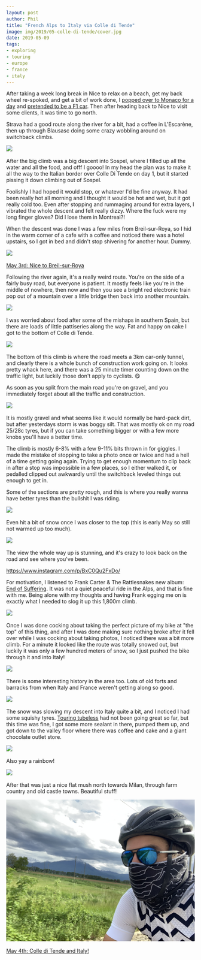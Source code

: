 ```yaml
---
layout: post
author: Phil
title: "French Alps to Italy via Colle di Tende"
image: img/2019/05-colle-di-tende/cover.jpg
date: 2019-05-09
tags:
- exploring
- touring
- europe
- france
- italy
---
```


After taking a week long break in Nice to relax on a beach, get my back wheel re-spoked, and get a bit of work done, I [popped over to Monaco for a day](https://www.strava.com/activities/2335771545) and [pretended to be a F1 car](https://www.strava.com/activities/2299203313). Then after heading back to Nice to visit some clients, it was time to go north.

Strava had a good route along the river for a bit, had a coffee in L'Escarène, then up through Blausasc doing some crazy wobbling around on switchback climbs.

![](./img/2019/05-colle-di-tende/saint-laurent.jpg)

After the big climb was a big descent into Sospel, where I filled up all the water and all the food, and offf I goooo! In my head the plan was to make it all the way to the Italian border over Colle Di Tende on day 1, but it started pissing it down climbing out of Sospel.

Foolishly I had hoped it would stop, or whatever I'd be fine anyway. It had been really hot all morning and I thought it would be hot and wet, but it got really cold too. Even after stopping and rummaging around for extra layers, I vibrated the whole descent and felt really dizzy. Where the fuck were my long finger gloves? Did I lose them in Montreal?!

When the descent was done I was a few miles from Breil-sur-Roya, so I hid in the warm corner of a cafe with a coffee and noticed there was a hotel upstairs, so I got in bed and didn't stop shivering for another hour. Dummy.

![](./img/2019/05-colle-di-tende/Breil-sur-Roya.jpg)

[May 3rd: Nice to Breil-sur-Roya](https://www.strava.com/activities/2341879639)

Following the river again, it's a really weird route. You're on the side of a fairly busy road, but everyone is patient. It mostly feels like you're in the middle of nowhere, then now and then you see a bright red electronic train pop out of a mountain over a little bridge then back into another mountain.

![](./img/2019/05-colle-di-tende/riverroad.jpg)

I was worried about food after some of the mishaps in southern Spain, but there are loads of little pattiseries along the way. Fat and happy on cake I got to the bottom of Colle di Tende.

![](./img/2019/05-colle-di-tende/base.jpg)

The bottom of this climb is where the road meets a 3km car-only tunnel, and clearly there is a whole bunch of construction work going on. It looks pretty whack here, and there was a 25 minute timer counting down on the traffic light, but luckily those don't apply to cyclists. 😋

As soon as you split from the main road you're on gravel, and you immediately forget about all the traffic and construction.

![](./img/2019/05-colle-di-tende/reasonable.jpg)

It is mostly gravel and what seems like it would normally be hard-pack dirt, but after yesterdays storm is was boggy silt. That was mostly ok on my road 25/28c tyres, but if you can take something bigger or with a few more knobs you'll have a better time.

The climb is mostly 6-8% with a few 9-11% bits thrown in for giggles. I made the mistake of stopping to take a photo once or twice and had a hell of a time getting going again. Trying to get enough momentum to clip back in after a stop was impossible in a few places, so I either walked it, or pedalled clipped out awkwardly until the switchback leveled things out enough to get in.

Some of the sections are pretty rough, and this is where you really wanna have better tyres than the bullshit I was riding.

![](./img/2019/05-colle-di-tende/rough.jpg)

Even hit a bit of snow once I was closer to the top (this is early May so still not warmed up too much).

![](./img/2019/05-colle-di-tende/snow.jpg)

The view the whole way up is stunning, and it's crazy to look back on the road and see where you've been.

https://www.instagram.com/p/BxC0Qu2FxDo/

For motivation, I listened to Frank Carter & The Rattlesnakes new album: [End of Suffering](https://open.spotify.com/album/1KS8HJ4sPoHFnryujTqXIf?si=OfrrsbqBRWGqBNS72atEZA). It was not a quiet peaceful ride in the Alps, and that is fine with me. Being alone with my thoughts and having Frank egging me on is exactly what I needed to slog it up this 1,800m climb.

![](./img/2019/05-colle-di-tende/colle-top.jpg)

Once I was done cocking about taking the perfect picture of my bike at "the top" of this thing, and after I was done making sure nothing broke after it fell over while I was cocking about taking photos, I noticed there was a bit more climb. For a minute it looked like the route was totally snowed out, but luckily it was only a few hundred meters of snow, so I just pushed the bike through it and into Italy!

![](./img/2019/05-colle-di-tende/topsnow.jpg)

There is some interesting history in the area too. Lots of old forts and barracks from when Italy and France weren't getting along so good.

![](./img/2019/05-colle-di-tende/fort.jpg)

The snow was slowing my descent into Italy quite a bit, and I noticed I had some squishy tyres. [Touring tubeless](/touring-tubeless/) had not been going great so far, but this time was fine, I got some more sealant in there, pumped them up, and got down to the valley floor where there was coffee and cake and a giant chocolate outlet store.

![](./img/2019/05-colle-di-tende/tubeless.jpg)

Also yay a rainbow!

![](./img/2019/05-colle-di-tende/rainbow.jpg)

After that was just a nice flat mush north towards Milan, through farm country and old castle towns. Beautiful stuff!

![](./img/2019/05-colle-di-tende/ninja.jpg)

[May 4th: Colle di Tende and Italy!](https://www.strava.com/activities/2341879639)